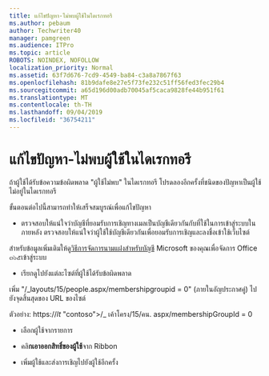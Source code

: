 ```yaml
---
title: แก้ไขปัญหา-ไม่พบผู้ใช้ในไดเรกทอรี
ms.author: pebaum
author: Techwriter40
manager: pamgreen
ms.audience: ITPro
ms.topic: article
ROBOTS: NOINDEX, NOFOLLOW
localization_priority: Normal
ms.assetid: 63f7d676-7cd9-4549-ba84-c3a8a7867f63
ms.openlocfilehash: 81b9dafe8e27e5f73fe232c51ff56fed3fec29b4
ms.sourcegitcommit: a65d196d00adb70045af5caca9828fe44b951f61
ms.translationtype: MT
ms.contentlocale: th-TH
ms.lasthandoff: 09/04/2019
ms.locfileid: "36754211"
---
```

# <a name="troubleshoot-issue---user-not-found-in-directory"></a>แก้ไขปัญหา-ไม่พบผู้ใช้ในไดเรกทอรี

ถ้าผู้ใช้ได้รับข้อความข้อผิดพลาด "ผู้ใช้ไม่พบ" ในไดเรกทอรี โปรดลองอีกครั้งที่ชนิดของปัญหาเป็นผู้ใช้ไม่อยู่ในไดเรกทอรี

ขั้นตอนต่อไปนี้สามารถทำให้เสร็จสมบูรณ์เพื่อแก้ไขปัญหา

- ตรวจสอบให้แน่ใจว่าบัญชีที่ยอมรับการเชิญทางเมลเป็นบัญชีเดียวกันกับที่ใช้ในการเข้าสู่ระบบในภายหลัง ตรวจสอบให้แน่ใจว่าผู้ใช้ใช้บัญชีเดียวกันเพื่อยอมรับการเชิญและลงชื่อเข้าใช้เว็บไซต์ 

สำหรับข้อมูลเพิ่มเติมให้ดู[วิธีการจัดการนามแฝงสำหรับบัญชี</a> Microsoft ของคุณเพื่อจัดการ Office ๓๖๕เข้าสู่ระบบ](https://support.microsoft.com/help/12407/microsoft-account-how-to-manage-aliases) 

- เรียกดูไปยังแต่ละไซต์ที่ผู้ใช้ได้รับข้อผิดพลาด 

เพิ่ม "/_layouts/15/people.aspx/membershipgroupid = 0" (ภายในอัญประกาศคู่) ไปยังจุดสิ้นสุดของ URL ของไซต์ 

ตัวอย่าง: https://_lt_ "contoso">/_ เค้าโครง/15/คน. aspx/membershipGroupId = 0

- เลือกผู้ใช้จากรายการ

- คลิ**กเอาออกสิทธิ์ของผู้ใช้**จาก Ribbon 
-  เพิ่มผู้ใช้และส่งการเชิญไปยังผู้ใช้อีกครั้ง

